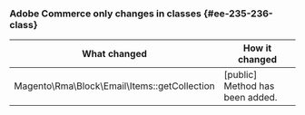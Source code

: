 ### Adobe Commerce only changes in classes {#ee-235-236-class}

| What changed | How it changed |
| --- | --- |
| Magento\Rma\Block\Email\Items::getCollection | [public] Method has been added. |
